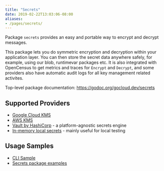 ```yaml
---
title: "Secrets"
date: 2019-02-22T13:03:06-08:00
aliases:
- /pages/secrets/
---
```


Package `secrets` provides an easy and portable way to encrypt and decrypt
messages.

This package lets you do symmetric encryption and decryption within your
application layer. You can then store the secret data anywhere safely, for
example, using our blob, runtimevar packages etc. It is also integrated with
OpenCensus to get metrics and traces for `Encrypt` and `Decrypt`, and some
providers also have automatic audit logs for all key management related
activites.

<!--more-->

Top-level package documentation: <https://godoc.org/gocloud.dev/secrets>

## Supported Providers

* [Google Cloud KMS](https://godoc.org/gocloud.dev/secrets/gcpkms)
* [AWS KMS](https://godoc.org/gocloud.dev/secrets/awskms)
* [Vault by HashiCorp](https://godoc.org/gocloud.dev/secrets/vault) - a
  platform-agnostic secrets engine
* [In-memory local secrets](https://godoc.org/gocloud.dev/secrets/localsecrets) -
  mainly useful for local testing

## Usage Samples

* [CLI Sample](https://github.com/google/go-cloud/tree/master/samples/gocdk-secrets)
* [Secrets package examples](https://godoc.org/gocloud.dev/secrets#example-package)
